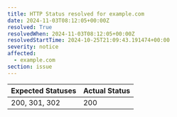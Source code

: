```yaml
---
title: HTTP Status resolved for example.com
date: 2024-11-03T08:12:05+00:00Z
resolved: True
resolvedWhen: 2024-11-03T08:12:05+00:00Z
resolvedStartTime: 2024-10-25T21:09:43.191474+00:00
severity: notice
affected:
  - example.com
section: issue
---
```


| Expected Statuses | Actual Status  |
|-------------------|----------------|
| 200, 301, 302 | 200 |
